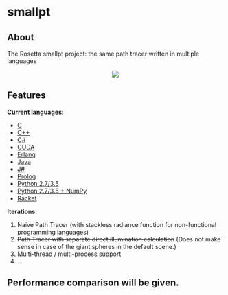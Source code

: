 # smallpt

## About
The Rosetta smallpt project: the same path tracer written in multiple languages

<p align="center"><img src="https://github.com/matt77hias/smallpt/blob/master/res/image.png" ></p>

## Features
**Current languages**:

* [C](https://github.com/matt77hias/c-smallpt)
* [C++](https://github.com/matt77hias/cpp-smallpt)
* [C#](https://github.com/matt77hias/cs-smallpt)
* [CUDA](https://github.com/matt77hias/cu-smallpt)
* [Erlang](https://github.com/matt77hias/erl-smallpt)
* [Java](https://github.com/matt77hias/java-smallpt)
* [J#](https://github.com/matt77hias/jsl-smallpt)
* [Prolog](https://github.com/matt77hias/pl-smallpt)
* [Python 2.7/3.5](https://github.com/matt77hias/py-smallpt)
* [Python 2.7/3.5 + NumPy](https://github.com/matt77hias/numpy-smallpt)
* [Racket](https://github.com/matt77hias/rkt-smallpt)

**Iterations**:

1. Naive Path Tracer (with stackless radiance function for non-functional programming languages)
2. ~~Path Tracer with separate direct illumination calculation~~ (Does not make sense in case of the giant spheres in the default scene.)
3. Multi-thread / multi-process support
4. ...

## Performance comparison will be given.
